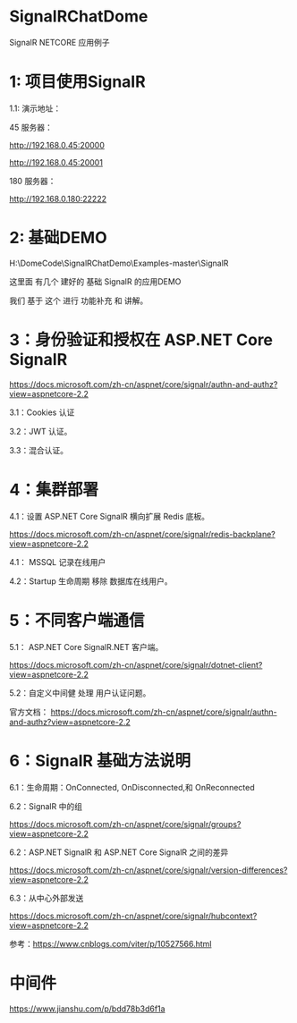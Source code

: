 # SignalRChatDome
SignalR  NETCORE  应用例子
# 1:  项目使用SignalR
1.1:  演示地址：

45 服务器：

http://192.168.0.45:20000

http://192.168.0.45:20001

180 服务器：

http://192.168.0.180:22222



# 2:  基础DEMO
H:\DomeCode\SignalRChatDemo\Examples-master\SignalR  

这里面 有几个 建好的 基础 SignalR  的应用DEMO 

我们 基于 这个  进行 功能补充 和 讲解。

# 3：身份验证和授权在 ASP.NET Core SignalR
https://docs.microsoft.com/zh-cn/aspnet/core/signalr/authn-and-authz?view=aspnetcore-2.2

 3.1：Cookies   认证

3.2：JWT  认证。

3.3：混合认证。

# 4：集群部署
4.1：设置 ASP.NET Core SignalR 横向扩展 Redis 底板。

https://docs.microsoft.com/zh-cn/aspnet/core/signalr/redis-backplane?view=aspnetcore-2.2

4.1： MSSQL  记录在线用户

4.2：Startup  生命周期   移除  数据库在线用户。

# 5：不同客户端通信
5.1： ASP.NET Core SignalR.NET 客户端。

https://docs.microsoft.com/zh-cn/aspnet/core/signalr/dotnet-client?view=aspnetcore-2.2

5.2：自定义中间健 处理  用户认证问题。

官方文档： https://docs.microsoft.com/zh-cn/aspnet/core/signalr/authn-and-authz?view=aspnetcore-2.2

# 6：SignalR  基础方法说明
6.1：生命周期：OnConnected, OnDisconnected,和 OnReconnected

6.2：SignalR 中的组

https://docs.microsoft.com/zh-cn/aspnet/core/signalr/groups?view=aspnetcore-2.2

6.2：ASP.NET SignalR 和 ASP.NET Core SignalR 之间的差异

https://docs.microsoft.com/zh-cn/aspnet/core/signalr/version-differences?view=aspnetcore-2.2

6.3：从中心外部发送

https://docs.microsoft.com/zh-cn/aspnet/core/signalr/hubcontext?view=aspnetcore-2.2



参考：https://www.cnblogs.com/viter/p/10527566.html

# 中间件
https://www.jianshu.com/p/bdd78b3d6f1a

